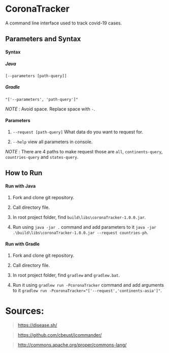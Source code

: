 # CoronaTracker

A command line interface used to track covid-19 cases.

## Parameters and Syntax

#### Syntax

##### Java
`[--parameters [path-query]]`

##### Gradle
`"['--parameters', 'path-query']"`

*NOTE* : Avoid space. Replace space with `-`.

#### Parameters
1. `--request [path-query]` What data do you want to request for.

2. `--help` view all parameters in console.

*NOTE* : There are 4 paths to make request those are `all`, `continents-query`, `countries-query` and `states-query`.

## How to Run

#### Run with Java
1. Fork and clone git repository.

2. Call directory file.

3. In root project folder, find `build\libs\coronaTracker-1.0.0.jar`.

4. Run using `java -jar .` command and add parameters to it `java -jar .\build\libs\coronaTracker-1.0.0.jar --request countries-ph`.

#### Run with Gradle
1. Fork and clone git repository.

2. Call directory file.

3. In root project folder, find `gradlew` and `gradlew.bat`.

4. Run it using `gradlew run -PcoronaTracker` command and add arguments to it `gradlew run -PcoronaTracker="['--request','continents-asia']"`.

# Sources:
> https://disease.sh/

> https://github.com/cbeust/jcommander/

> http://commons.apache.org/proper/commons-lang/
